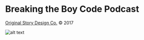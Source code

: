 # Breaking the Boy Code Podcast

[Original Story Design Co.](http://jonathonreed.com/freelancing) © 2017

![alt text](http://breakingtheboycode.com/img/btbc-logo-black-500-web.jpg "Breaking the Boy Code Podcast Logo")